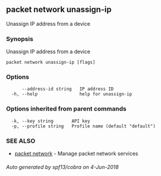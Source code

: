 ## packet network unassign-ip

Unassign IP address from a device

### Synopsis

Unassign IP address from a device

```
packet network unassign-ip [flags]
```

### Options

```
      --address-id string   IP address ID
  -h, --help                help for unassign-ip
```

### Options inherited from parent commands

```
  -k, --key string       API key
  -p, --profile string   Profile name (default "default")
```

### SEE ALSO

* [packet network](packet_network.md)	 - Manage packet network services

###### Auto generated by spf13/cobra on 4-Jun-2018
